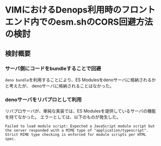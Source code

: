 # VIMにおけるDenops利用時のフロントエンド内でのesm.shのCORS回避方法の検討

## 検討概要

###  サーバ側にコードをbundleすることで回避

`deno bundle`を利用することにより、ES Modulesをdenoサーバに格納されるかと考えたが、
denoサーバに格納されることはなかった。

###  denoサーバをリバプロとして利用

リバプロサーバが、単純な実装では、ES Modulesを提供しているサーバの機能を持てなかった。
エラーとしては、以下のものが発生した。

```text
Failed to load module script: Expected a JavaScript module script but the server responded with a MIME type of "application/typescript". Strict MIME type checking is enforced for module scripts per HTML spec.
```
